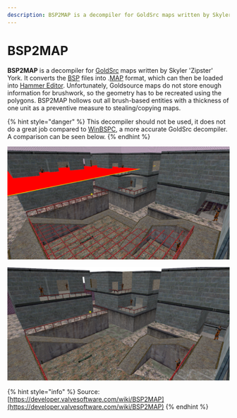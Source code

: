 ```yaml
---
description: BSP2MAP is a decompiler for GoldSrc maps written by Skyler 'Zipster' York.
---
```


# BSP2MAP

**BSP2MAP** is a decompiler for [GoldSrc](https://developer.valvesoftware.com/wiki/GoldSrc) maps written by Skyler 'Zipster' York. It converts the [BSP](https://developer.valvesoftware.com/wiki/BSP) files into .[MAP](https://developer.valvesoftware.com/w/index.php?title=Map_%28file_format%29&action=edit&redlink=1) format, which can then be loaded into [Hammer Editor](https://developer.valvesoftware.com/wiki/Hammer_Editor). Unfortunately, Goldsource maps do not store enough information for brushwork, so the geometry has to be recreated using the polygons. BSP2MAP hollows out all brush-based entities with a thickness of one unit as a preventive measure to stealing/copying maps.

{% hint style="danger" %}
This decompiler should not be used, it does not do a great job compared to [WinBSPC](https://developer.valvesoftware.com/wiki/WinBSPC), a more accurate GoldSrc decompiler. A comparison can be seen below.
{% endhint %}

![BSP2MAP&apos;s attempt to decompile HL crossfire.](../../../../.gitbook/assets/crossfire_bsp2map.png)

![WinBSPC&apos;s attempt to decompile HL crossfire.](../../../../.gitbook/assets/crossfire_winbspc.png)

{% hint style="info" %}
Source: [https://developer.valvesoftware.com/wiki/BSP2MAP](https://developer.valvesoftware.com/wiki/BSP2MAP)
{% endhint %}

